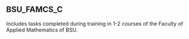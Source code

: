 ## BSU_FAMCS_C  
Includes tasks completed during training in 1-2 courses of the Faculty of Applied Mathematics of BSU.  
